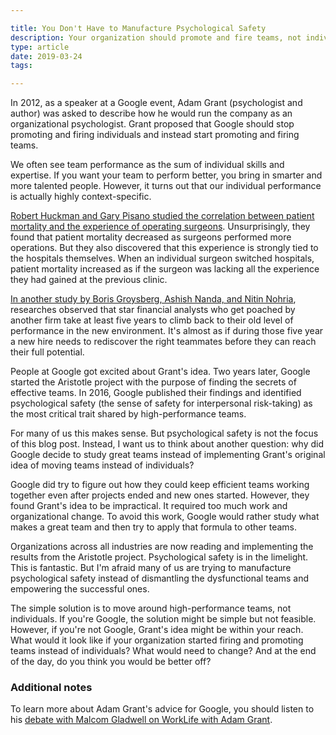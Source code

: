 ```yaml
---

title: You Don't Have to Manufacture Psychological Safety
description: Your organization should promote and fire teams, not individuals
type: article
date: 2019-03-24
tags:

---
```


In 2012, as a speaker at a Google event, Adam Grant (psychologist and author) was asked to describe how he would run the company as an organizational psychologist. Grant proposed that Google should stop promoting and firing individuals and instead start promoting and firing teams.

We often see team performance as the sum of individual skills and expertise. If you want your team to perform better, you bring in smarter and more talented people. However, it turns out that our individual performance is actually highly context-specific.

[Robert Huckman and Gary Pisano studied the correlation between patient mortality and the experience of operating surgeons](https://www.hbs.edu/faculty/Pages/item.aspx?num=19992). Unsurprisingly, they found that patient mortality decreased as surgeons performed more operations. But they also discovered that this experience is strongly tied to the hospitals themselves. When an individual surgeon switched hospitals, patient mortality increased as if the surgeon was lacking all the experience they had gained at the previous clinic.

[In another study by Boris Groysberg, Ashish Nanda, and Nitin Nohria](https://hbr.org/2004/05/the-risky-business-of-hiring-stars), researches observed that star financial analysts who get poached by another firm take at least five years to climb back to their old level of performance in the new environment. It's almost as if during those five year a new hire needs to rediscover the right teammates before they can reach their full potential.

People at Google got excited about Grant's idea. Two years later, Google started the Aristotle project with the purpose of finding the secrets of effective teams. In 2016, Google published their findings and identified psychological safety (the sense of safety for interpersonal risk-taking) as the most critical trait shared by high-performance teams.

For many of us this makes sense. But psychological safety is not the focus of this blog post. Instead, I want us to think about another question: why did Google decide to study great teams instead of implementing Grant's original idea of moving teams instead of individuals?

Google did try to figure out how they could keep efficient teams working together even after projects ended and new ones started. However, they found Grant's idea to be impractical. It required too much work and organizational change. To avoid this work, Google would rather study what makes a great team and then try to apply that formula to other teams.

Organizations across all industries are now reading and implementing the results from the Aristotle project. Psychological safety is in the limelight. This is fantastic. But I'm afraid many of us are trying to manufacture psychological safety instead of dismantling the dysfunctional teams and empowering the successful ones.

The simple solution is to move around high-performance teams, not individuals. If you're Google, the solution might be simple but not feasible. However, if you're not Google, Grant's idea might be within your reach. What would it look like if your organization started firing and promoting teams instead of individuals? What would need to change? And at the end of the day, do you think you would be better off?

### Additional notes

To learn more about Adam Grant's advice for Google, you should listen to his [debate with Malcom Gladwell on WorkLife with Adam Grant](https://www.ted.com/talks/worklife_with_adam_grant_a_debate_with_malcolm_gladwell).

